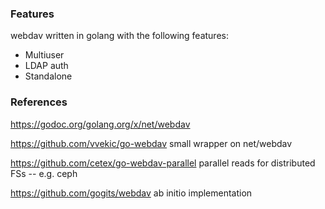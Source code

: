 ### Features
webdav written in golang with the following features:
   * Multiuser
   * LDAP auth
   * Standalone


### References
https://godoc.org/golang.org/x/net/webdav 

https://github.com/vvekic/go-webdav 
	small wrapper on net/webdav

https://github.com/cetex/go-webdav-parallel
	parallel reads for distributed FSs -- e.g. ceph

https://github.com/gogits/webdav
	ab initio implementation

